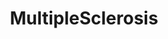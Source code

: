 ---
title: MultipleSclerosis
crosslinks:
- Nootropics
- IWantOut
- Hand_Of_Fate
- kratom
- SaskMS
- NMOdisease
- migraine
- relationship_advice
- science
- IAmA
---